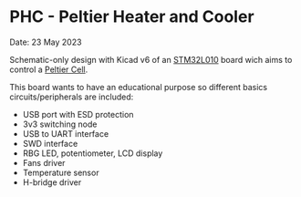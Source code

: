 # PHC - Peltier Heater and Cooler
Date: 23 May 2023

Schematic-only design with Kicad v6 of an [STM32L010](https://www.farnell.com/datasheets/2710889.pdf) board wich aims to control a [Peltier Cell](https://en.wikipedia.org/wiki/Thermoelectric_cooling). 

This board wants to have an educational purpose so different basics circuits/peripherals are included:
- USB port with ESD protection
- 3v3 switching node
- USB to UART interface
- SWD interface
- RBG LED, potentiometer, LCD display
- Fans driver
- Temperature sensor
- H-bridge driver

